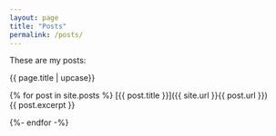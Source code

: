 ```yaml
---
layout: page 
title: "Posts" 
permalink: /posts/
---
```


These are my posts: 

{{ page.title | upcase}}

{% for post in site.posts %}
   [{{ post.title }}]({{ site.url }}{{ post.url }})    
      {{ post.excerpt }}   

{%- endfor -%}
